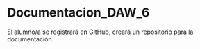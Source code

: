 # Documentacion_DAW_6
El alumno/a se registrará en GitHub, creará un repositorio para la documentación.
